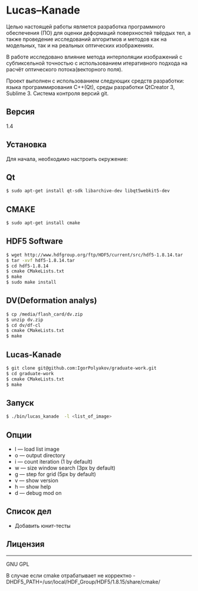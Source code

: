 # Lucas–Kanade

Целью настоящей работы является разработка программного обеспечения (ПО) для оценки деформаций поверхностей твёрдых тел, а также проведение исследований алгоритмов и методов как на модельных, так и на реальных оптических изображениях.

В работе исследовано влияние метода интерполяции изображений с субпиксельной точностью с использованием итеративного подхода на расчёт оптического потока(векторного поля).

Проект выполнен с использованием следующих средств разработки: языка программирования C++(Qt), среды разработки QtCreator 3, Sublime 3. Система контроля версий git.

## Версия
1.4
## Установка
Для начала, необходимо настроить окружение:
## Qt
```sh
$ sudo apt-get install qt-sdk libarchive-dev libqt5webkit5-dev 
```
## CMAKE
```sh
$ sudo apt-get install cmake
```
## HDF5 Software
```sh
$ wget http://www.hdfgroup.org/ftp/HDF5/current/src/hdf5-1.8.14.tar
$ tar -xvf hdf5-1.8.14.tar
$ cd hdf5-1.8.14
$ cmake CMakeLists.txt
$ make
$ sudo make install
```
## DV(Deformation analys)
```sh
$ cp /media/flash_card/dv.zip
$ unzip dv.zip
$ cd dv/df-cl
$ cmake CMakeLists.txt
$ make
```
## Lucas-Kanade
```sh
$ git clone git@github.com:IgorPolyakov/graduate-work.git
$ cd graduate-work
$ cmake CMakeLists.txt
$ make
```
## Запуск
```sh
$ ./bin/lucas_kanade  -l <list_of_image>
```
## Опции
 - l — load list image
 - o — output directory
 - i — count iteration (1 by default)
 - w — size window search (3px by default)
 - g — step for grid (5px by default)
 - v — show version
 - h — show help
 - d — debug mod on

## Список дел
 - Добавить юнит-тесты

## Лицензия
----
GNU GPL

В случае если cmake отрабатывает не корректно 
-DHDF5_PATH=/usr/local/HDF_Group/HDF5/1.8.15/share/cmake/